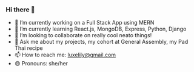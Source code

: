 ### Hi there 👋

- 🔭 I’m currently working on a Full Stack App using MERN
- 🌱 I’m currently learning React.js, MongoDB, Express, Python, Django
- 👯 I’m looking to collaborate on really cool neato things!
- 💬 Ask me about my projects, my cohort at General Assembly, my Pad Thai recipe
- 📫 How to reach me: luxelily@gmail.com
- 😄 Pronouns: she/her

